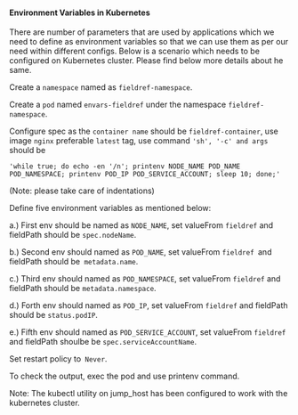 #### Environment Variables in Kubernetes

There are number of parameters that are used by applications which we need to define as environment variables so that we can use them as per our need within different configs. Below is a scenario which needs to be configured on Kubernetes cluster. Please find below more details about he same.

Create a `namespace` named as `fieldref-namespace`.

Create a `pod` named `envars-fieldref` under the namespace `fieldref-namespace`.

Configure spec as the `container name` should be `fieldref-container`, use image `nginx` preferable `latest` tag, use command `'sh', '-c' and args` should be

`'while true; do echo -en '/n'; printenv NODE_NAME POD_NAME POD_NAMESPACE; printenv POD_IP POD_SERVICE_ACCOUNT; sleep 10; done;'`

(Note: please take care of indentations)

Define five environment variables as mentioned below:

a.) First env should be named as `NODE_NAME`, set valueFrom `fieldref` and fieldPath should be `spec.nodeName`.

b.) Second env should named as `POD_NAME`, set valueFrom `fieldref `and fieldPath should be` metadata.name`.

c.) Third env should named as `POD_NAMESPACE`, set valueFrom `fieldref` and fieldPath should be `metadata.namespace`.

d.) Forth env should named as `POD_IP`, set valueFrom `fieldref` and fieldPath should be `status.podIP`.

e.) Fifth env should named as `POD_SERVICE_ACCOUNT`, set valueFrom `fieldref` and fieldPath shoulbe be `spec.serviceAccountName`.

Set restart policy to` Never`.

To check the output, exec the pod and use printenv command.

Note: The kubectl utility on jump_host has been configured to work with the kubernetes cluster.

